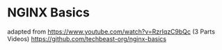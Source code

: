 # NGINX Basics
adapted from https://www.youtube.com/watch?v=RzrIqzC9bQc (3 Parts Videos)
https://github.com/techbeast-org/nginx-basics
